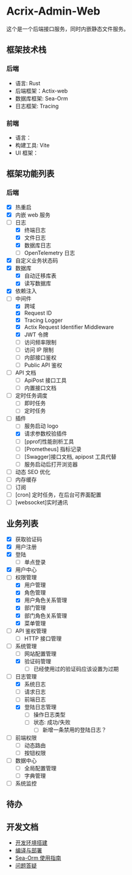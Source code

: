 # Acrix-Admin-Web

这个是一个后端接口服务，同时内嵌静态文件服务。

## 框架技术栈

### 后端

- 语言: Rust
- 后端框架：Actix-web
- 数据库框架: Sea-Orm
- 日志框架: Tracing

### 前端

- 语言：
- 构建工具: Vite
- UI 框架：

## 框架功能列表

### 后端

- [x] 热重启
- [x] 内嵌 web 服务
- [ ] 日志
  - [x] 终端日志
  - [x] 文件日志
  - [x] 数据库日志
  - [ ] OpenTelemetry 日志
- [x] 自定义业务状态码
- [x] 数据库
  - [x] 自动迁移库表
  - [x] 读写数据库
- [x] 依赖注入
- [ ] 中间件
  - [x] 跨域
  - [x] Request ID
  - [x] Tracing Logger
  - [x] Actix Request Identifier Middleware
  - [x] JWT 令牌
  - [ ] 访问频率限制
  - [ ] 访问 IP 限制
  - [ ] 内部接口鉴权
  - [ ] Public API 鉴权
- [ ] API 文档
  - [ ] ApiPost 接口工具
  - [ ] 内置接口文档
- [ ] 定时任务调度
  - [ ] 即时任务
  - [ ] 定时任务
- [ ] 插件
  - [ ] 服务启动 logo
  - [x] 请求参数校验插件
  - [ ] [pprof]性能剖析工具
  - [ ] [Prometheus] 指标记录
  - [ ] [Swagger]接口文档, apipost 工具代替
  - [ ] 服务启动后打开浏览器
- [ ] 动态 SEO 优化
- [ ] 内存缓存
- [ ] 订阅
- [ ] [cron] 定时任务，在后台可界面配置
- [ ] [websocket]实时通讯

## 业务列表

- [x] 获取验证码
- [x] 用户注册
- [x] 登陆
  - [ ] 单点登录
- [x] 用户中心
- [ ] 权限管理
  - [x] 用户管理
  - [x] 角色管理
  - [x] 用户角色关系管理
  - [x] 部门管理
  - [x] 部门角色关系管理
  - [x] 菜单管理
- [ ] API 鉴权管理
  - [ ] HTTP 接口管理
- [ ] 系统管理
  - [ ] 网站配置管理
  - [x] 验证码管理
    - [ ] 已经使用过的验证码应该设置为过期
- [ ] 日志管理
  - [x] 系统日志
  - [ ] 请求日志
  - [ ] 前端日志
  - [x] 登陆日志管理
    - [ ] 操作日志类型
    - [ ] 状态: 成功/失败
      - [ ] 新增一条禁用的登陆日志？
- [ ] 前端权限
  - [ ] 动态路由
  - [ ] 按钮权限
- [ ] 数据中心
  - [ ] 全局配置管理
  - [ ] 字典管理
- [ ] 系统监控

## 待办

## 开发文档

- [开发环境搭建](./docs/开发环境搭建.md)
- [编译与部署](./docs/编译与部署.md)
- [Sea-Orm 使用指南](./docs/Sea-Orm使用指南.md)
- [问题答疑](./docs/Q&A.md)
